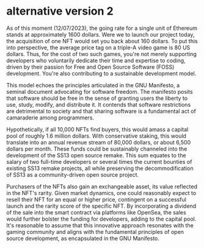 # alternative version 2

As of this moment (12/07/2023), the going rate for a single unit of Ethereum stands at approximately 1600 dollars. Were we to launch our project today, the acquisition of one NFT would set you back about 160 dollars. To put this into perspective, the average price tag on a triple-A video game is 80 US dollars. Thus, for the cost of two such games, you're not merely supporting developers who voluntarily dedicate their time and expertise to coding, driven by their passion for Free and Open Source Software (FOSS) development. You're also contributing to a sustainable development model.

This model echoes the principles articulated in the GNU Manifesto, a seminal document advocating for software freedom. The manifesto posits that software should be free in the sense of granting users the liberty to use, study, modify, and distribute it. It contends that software restrictions are detrimental to society and that sharing software is a fundamental act of camaraderie among programmers.

Hypothetically, if all 10,000 NFTs find buyers, this would amass a capital pool of roughly 1.6 million dollars. With conservative staking, this would translate into an annual revenue stream of 80,000 dollars, or about 6,500 dollars per month. These funds could be sustainably channeled into the development of the SS13 open source remake. This sum equates to the salary of two full-time developers or several times the current bounties of existing SS13 remake projects, all while preserving the decommodification of SS13 as a community-driven open source project.

Purchasers of the NFTs also gain an exchangeable asset, its value reflected in the NFT's rarity. Given market dynamics, one could reasonably expect to resell their NFT for an equal or higher price, contingent on a successful launch and the rarity score of the specific NFT. By incorporating a dividend of the sale into the smart contract via platforms like OpenSea, the sales would further bolster the funding for developers, adding to the capital pool. It's reasonable to assume that this innovative approach resonates with the gaming community and aligns with the fundamental principles of open source development, as encapsulated in the GNU Manifesto.
